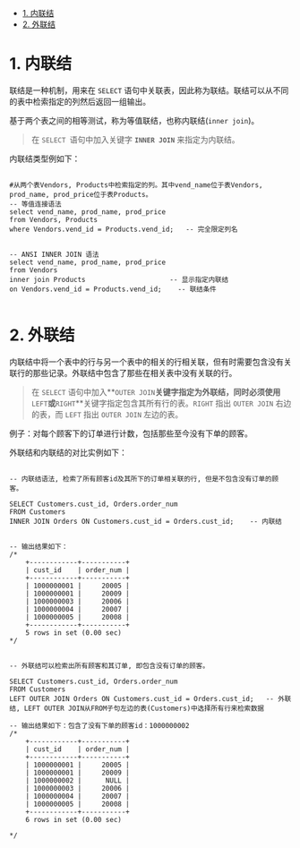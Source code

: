 - [1. 内联结](#1-内联结)
- [2. 外联结](#2-外联结)
# 1. 内联结

联结是一种机制，用来在 `SELECT` 语句中关联表，因此称为联结。联结可以从不同的表中检索指定的列然后返回一组输出。

基于两个表之间的相等测试，称为等值联结，也称内联结(`inner join`)。

>   在 `SELECT `语句中加入关键字 **`INNER JOIN`** 来指定为内联结。

内联结类型例如下：

```mysql

#从两个表Vendors, Products中检索指定的列。其中vend_name位于表Vendors, prod_name, prod_price位于表Products。
-- 等值连接语法
select vend_name, prod_name, prod_price 
from Vendors, Products 
where Vendors.vend_id = Products.vend_id;	-- 完全限定列名


-- ANSI INNER JOIN 语法
select vend_name, prod_name, prod_price
from Vendors
inner join Products						-- 显示指定内联结
on Vendors.vend_id = Products.vend_id;	  -- 联结条件


```

# 2. 外联结

内联结中将一个表中的行与另一个表中的相关的行相关联，但有时需要包含没有关联行的那些记录。外联结中包含了那些在相关表中没有关联的行。

>   在 `SELECT` 语句中加入**`OUTER JOIN`**关键字指定为外联结，同时必须使用**`LEFT`**或**`RIGHT`**关键字指定包含其所有行的表。`RIGHT` 指出 `OUTER JOIN` 右边的表，而 `LEFT` 指出 `OUTER JOIN` 左边的表。

例子：对每个顾客下的订单进行计数，包括那些至今没有下单的顾客。

外联结和内联结的对比实例如下：

```mysql

-- 内联结语法, 检索了所有顾客id及其所下的订单相关联的行, 但是不包含没有订单的顾客。

SELECT Customers.cust_id, Orders.order_num
FROM Customers 
INNER JOIN Orders ON Customers.cust_id = Orders.cust_id;	-- 内联结


-- 输出结果如下：
/*
    +------------+-----------+
    | cust_id    | order_num |
    +------------+-----------+
    | 1000000001 |     20005 |
    | 1000000001 |     20009 |
    | 1000000003 |     20006 |
    | 1000000004 |     20007 |
    | 1000000005 |     20008 |
    +------------+-----------+
    5 rows in set (0.00 sec)
*/


-- 外联结可以检索出所有顾客和其订单, 即包含没有订单的顾客。

SELECT Customers.cust_id, Orders.order_num
FROM Customers
LEFT OUTER JOIN Orders ON Customers.cust_id = Orders.cust_id;	-- 外联结, LEFT OUTER JOIN从FROM子句左边的表(Customers)中选择所有行来检索数据

-- 输出结果如下：包含了没有下单的顾客id：1000000002
/*
    +------------+-----------+
    | cust_id    | order_num |
    +------------+-----------+
    | 1000000001 |     20005 |
    | 1000000001 |     20009 |
    | 1000000002 |      NULL |
    | 1000000003 |     20006 |
    | 1000000004 |     20007 |
    | 1000000005 |     20008 |
    +------------+-----------+
    6 rows in set (0.00 sec)

*/

```



